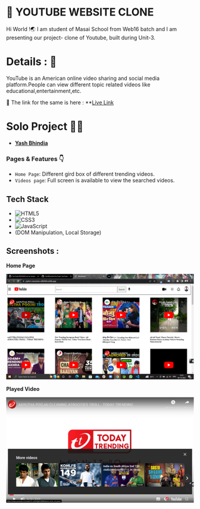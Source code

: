 # 🎯 YOUTUBE WEBSITE CLONE
Hi World !🌏
I am student of Masai School from Web16 batch and I am presenting our project- clone of Youtube, built during Unit-3.

# Details : 🔭
YouTube is an American online video sharing and social media platform.People can view different topic related videos like educational,entertainment,etc.


 🚀 The link for the same is here : **[Live Link](https://joyful-cranachan-e8b044.netlify.app/)
 

# Solo Project 👨‍💻
  - **[Yash Bhindia](https://github.com/YashBhindia)**

### Pages & Features 👇

- `Home Page`: Different gird box of different trending videos.
- `Videos page`: Full screen is available to view the searched videos.

## Tech Stack

- ![HTML5](https://img.shields.io/badge/-HTML5-000000?style=for-the-badge&logo=HTML5)
- ![CSS3](https://img.shields.io/badge/-CSS3-000000?style=for-the-badge&logo=CSS3)
- ![JavaScript](https://img.shields.io/badge/-JavaScript-000000?style=for-the-badge&logo=javascript) 
- (DOM Manipulation, Local Storage)

## Screenshots :

**Home Page**

![Homepage](https://github.com/YashBhindia/YouTube/blob/38013dd373e481109dafc9e53350b5115e31f0b8/Screenshot%20(1322).png)




**Played Video**

![video played](https://github.com/YashBhindia/YouTube/blob/024b82ea0574de949b9a48680ebf6fab9eb8a986/Screenshot%20(1323).png)




